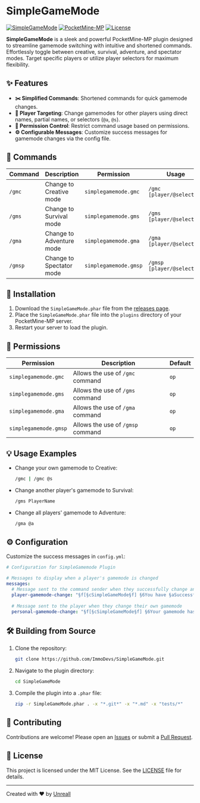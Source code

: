 # SimpleGameMode

[![SimpleGameMode](https://img.shields.io/badge/SimpleGamemode-v1.0.0-brightgreen.svg)](https://github.com/ImmoDevs/SimpleGameMode)
[![PocketMine-MP](https://img.shields.io/badge/PocketMine--MP-5.0.0-blue.svg)](https://github.com/pmmp/PocketMine-MP)
[![License](https://img.shields.io/badge/License-MIT-yellow.svg)](https://github.com/ImmoDevs/SimpleGameMode/blob/main/LICENSE)

**SimpleGameMode** is a sleek and powerful PocketMine-MP plugin designed to streamline gamemode switching with intuitive and shortened commands. Effortlessly toggle between creative, survival, adventure, and spectator modes. Target specific players or utilize player selectors for maximum flexibility.

## ✨ Features

- **✂️ Simplified Commands**: Shortened commands for quick gamemode changes.
- **🎯 Player Targeting**: Change gamemodes for other players using direct names, partial names, or selectors (`@a`, `@s`).
- **🔐 Permission Control**: Restrict command usage based on permissions.
- **⚙️ Configurable Messages**: Customize success messages for gamemode changes via the config file.

## 📜 Commands

| Command | Description                        | Permission            | Usage                      |
|---------|------------------------------------|-----------------------|----------------------------|
| `/gmc`  | Change to Creative mode            | `simplegamemode.gmc`  | `/gmc [player/@selector]`  |
| `/gms`  | Change to Survival mode            | `simplegamemode.gms`  | `/gms [player/@selector]`  |
| `/gma`  | Change to Adventure mode           | `simplegamemode.gma`  | `/gma [player/@selector]`  |
| `/gmsp` | Change to Spectator mode           | `simplegamemode.gmsp` | `/gmsp [player/@selector]` |

## 🚀 Installation

1. Download the `SimpleGameMode.phar` file from the [releases page](https://github.com/ImmoDevs/SimpleGamemode/releases).
2. Place the `SimpleGameMode.phar` file into the `plugins` directory of your PocketMine-MP server.
3. Restart your server to load the plugin.

## 🔐 Permissions

| Permission            | Description                       | Default |
|-----------------------|-----------------------------------|---------|
| `simplegamemode.gmc`  | Allows the use of `/gmc` command  | `op`    |
| `simplegamemode.gms`  | Allows the use of `/gms` command  | `op`    |
| `simplegamemode.gma`  | Allows the use of `/gma` command  | `op`    |
| `simplegamemode.gmsp` | Allows the use of `/gmsp` command | `op`    |

## 💡 Usage Examples

- Change your own gamemode to Creative:
  ```sh
  /gmc | /gmc @s
  ```
- Change another player's gamemode to Survival:
  ```sh
  /gms PlayerName
  ```
- Change all players' gamemode to Adventure:
  ```sh
  /gma @a
  ```

## ⚙️ Configuration

Customize the success messages in `config.yml`:
```yaml
# Configuration for SimpleGamemode Plugin

# Messages to display when a player's gamemode is changed
messages:
  # Message sent to the command sender when they successfully change another player's gamemode
  player-gamemode-change: "§f[§cSimpleGameMode§f] §6You have §aSuccessfully changed §{player}'s §6gamemode §fto §{gamemode}."
  
  # Message sent to the player when they change their own gamemode
  personal-gamemode-change: "§f[§cSimpleGameMode§f] §6Your gamemode has been changed to §c{gamemode}."

```

## 🛠️ Building from Source

1. Clone the repository:
   ```bash
   git clone https://github.com/ImmoDevs/SimpleGameMode.git
   ```
2. Navigate to the plugin directory:
   ```bash
   cd SimpleGameMode
   ```
3. Compile the plugin into a `.phar` file:
   ```bash
   zip -r SimpleGameMode.phar . -x "*.git*" -x "*.md" -x "tests/*"
   ```

## 🤝 Contributing

Contributions are welcome! Please open an [Issues](https://github.com/ImmoDevs/SimpleGameMode/issues) or submit a [Pull Request](https://github.com/ImmoDevs/SimpleGameMode/pulls).

## 📄 License

This project is licensed under the MIT License. See the [LICENSE](LICENSE) file for details.

---

Created with ❤️ by [Unreall](https://github.com/ImmoDevs)
